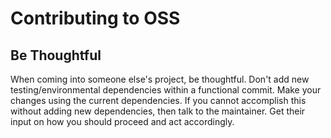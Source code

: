 Contributing to OSS
===================

Be Thoughtful
-------------

When coming into someone else's project, be thoughtful. Don't add new testing/environmental dependencies within a functional commit. Make your changes using the current dependencies. If you cannot accomplish this without adding new dependencies, then talk to the maintainer. Get their input on how you should proceed and act accordingly.